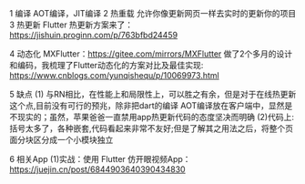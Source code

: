 1 编译
AOT编译，JIT编译
2 热重载
允许你像更新网页一样去实时的更新你的项目
3 热更新
Flutter 热更新方案来了：https://jishuin.proginn.com/p/763bfbd24459

4 动态化
MXFlutter：https://gitee.com/mirrors/MXFlutter
做了2个多月的设计和编码，我梳理了Flutter动态化的方案对比及最佳实现: https://www.cnblogs.com/yunqishequ/p/10069973.html

5 缺点
(1) 与RN相比，在性能上和局限性上，可以胜之有余，但是对于在线热更新这个点,目前没有可行的预兆，除非把dart的编译
AOT编译放在客户端中，显然是不现实的；虽然，苹果爸爸一直禁用app热更新代码的态度坚决而明确
(2)代码上:括号太多了，各种嵌套,代码看起来非常不友好;但是了解其之用法之后，将整个页面分块区分成一个小模块独立

6 相关App
(1)实战：使用 Flutter 仿开眼视频App：https://juejin.cn/post/6844903640390434830
